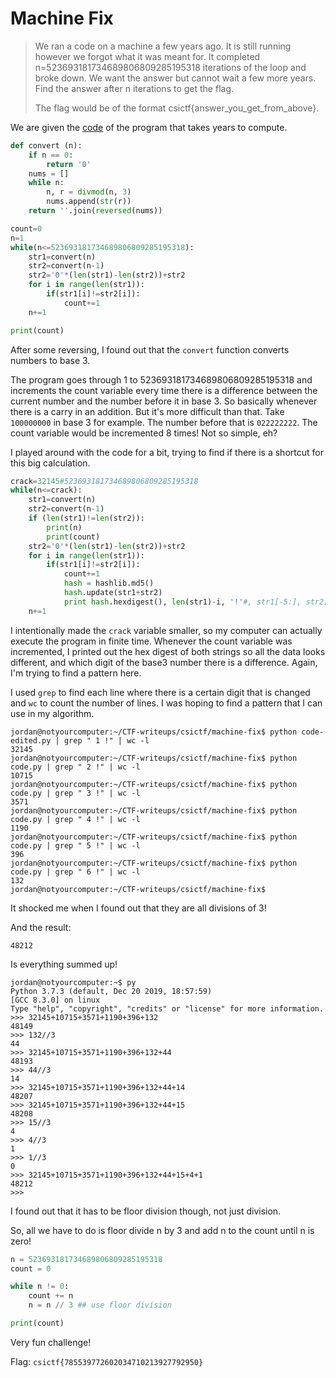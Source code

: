 # Machine Fix

>We ran a code on a machine a few years ago. It is still running however we forgot what it was meant for. It completed n=523693181734689806809285195318 iterations of the loop and broke down. We want the answer but cannot wait a few more years. Find the answer after n iterations to get the flag.
>
>The flag would be of the format csictf{answer_you_get_from_above}.

We are given the [code](code.py) of the program that takes years to compute.

```python
def convert (n):
    if n == 0:
        return '0'
    nums = []
    while n:
        n, r = divmod(n, 3)
        nums.append(str(r))
    return ''.join(reversed(nums))

count=0
n=1
while(n<=523693181734689806809285195318):
	str1=convert(n)
	str2=convert(n-1)
	str2='0'*(len(str1)-len(str2))+str2
	for i in range(len(str1)):
		if(str1[i]!=str2[i]):
			count+=1
	n+=1

print(count)
```

After some reversing, I found out that the `convert` function converts numbers to base 3.

The program goes through 1 to 523693181734689806809285195318 and increments the count variable every time there is a difference between the current number and the number before it in base 3. So basically whenever there is a carry in an addition. But it's more difficult than that. Take `100000000` in base 3 for example. The number before that is `022222222`. The count variable would be incremented 8 times! Not so simple, eh?

I played around with the code for a bit, trying to find if there is a shortcut for this big calculation.

```python
crack=32145#523693181734689806809285195318
while(n<=crack):
    str1=convert(n)
    str2=convert(n-1)
    if (len(str1)!=len(str2)):
        print(n)
        print(count)
    str2='0'*(len(str1)-len(str2))+str2
    for i in range(len(str1)):
        if(str1[i]!=str2[i]):
            count+=1
            hash = hashlib.md5()
            hash.update(str1+str2)
            print hash.hexdigest(), len(str1)-i, '!'#, str1[-5:], str2[-5:]
    n+=1
```

I intentionally made the `crack` variable smaller, so my computer can actually execute the program in finite time. Whenever the count variable was incremented, I printed out the hex digest of both strings so all the data looks different, and which digit of the base3 number there is a difference. Again, I'm trying to find a pattern here.

I used `grep` to find each line where there is a certain digit that is changed and `wc` to count the number of lines. I was hoping to find a pattern that I can use in my algorithm.

```
jordan@notyourcomputer:~/CTF-writeups/csictf/machine-fix$ python code-edited.py | grep " 1 !" | wc -l
32145
jordan@notyourcomputer:~/CTF-writeups/csictf/machine-fix$ python code.py | grep " 2 !" | wc -l
10715
jordan@notyourcomputer:~/CTF-writeups/csictf/machine-fix$ python code.py | grep " 3 !" | wc -l
3571
jordan@notyourcomputer:~/CTF-writeups/csictf/machine-fix$ python code.py | grep " 4 !" | wc -l
1190
jordan@notyourcomputer:~/CTF-writeups/csictf/machine-fix$ python code.py | grep " 5 !" | wc -l
396
jordan@notyourcomputer:~/CTF-writeups/csictf/machine-fix$ python code.py | grep " 6 !" | wc -l
132
jordan@notyourcomputer:~/CTF-writeups/csictf/machine-fix$
```

It shocked me when I found out that they are all divisions of 3!

And the result:

```
48212
```

Is everything summed up!

```
jordan@notyourcomputer:~$ py
Python 3.7.3 (default, Dec 20 2019, 18:57:59)
[GCC 8.3.0] on linux
Type "help", "copyright", "credits" or "license" for more information.
>>> 32145+10715+3571+1190+396+132
48149
>>> 132//3
44
>>> 32145+10715+3571+1190+396+132+44
48193
>>> 44//3
14
>>> 32145+10715+3571+1190+396+132+44+14
48207
>>> 32145+10715+3571+1190+396+132+44+15
48208
>>> 15//3
4
>>> 4//3
1
>>> 1//3
0
>>> 32145+10715+3571+1190+396+132+44+15+4+1
48212
>>>
```

I found out that it has to be floor division though, not just division.

So, all we have to do is floor divide n by 3 and add n to the count until n is zero!

```python
n = 523693181734689806809285195318
count = 0

while n != 0:
    count += n
    n = n // 3 ## use floor division

print(count)
```

Very fun challenge!

Flag: `csictf{785539772602034710213927792950}`
